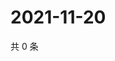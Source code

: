 # 2021-11-20

共 0 条

<!-- BEGIN WEIBO -->
<!-- 最后更新时间 Sat Nov 20 2021 12:14:34 GMT+0800 (China Standard Time) -->

<!-- END WEIBO -->
